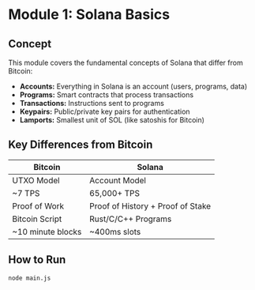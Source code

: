 # Module 1: Solana Basics

## Concept

This module covers the fundamental concepts of Solana that differ from Bitcoin:

- **Accounts:** Everything in Solana is an account (users, programs, data)
- **Programs:** Smart contracts that process transactions
- **Transactions:** Instructions sent to programs
- **Keypairs:** Public/private key pairs for authentication
- **Lamports:** Smallest unit of SOL (like satoshis for Bitcoin)

## Key Differences from Bitcoin

| Bitcoin | Solana |
|---------|--------|
| UTXO Model | Account Model |
| ~7 TPS | 65,000+ TPS |
| Proof of Work | Proof of History + Proof of Stake |
| Bitcoin Script | Rust/C/C++ Programs |
| ~10 minute blocks | ~400ms slots |

## How to Run

```bash
node main.js
```
